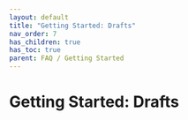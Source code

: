 ```yaml
---
layout: default
title: "Getting Started: Drafts"
nav_order: 7
has_children: true
has_toc: true
parent: FAQ / Getting Started
---
```


# Getting Started: Drafts
